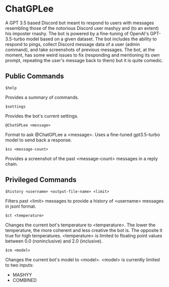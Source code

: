 # ChatGPLee
A GPT 3.5 based Discord bot meant to respond to users with messages resembling those of the notorious Discord user mashyy and (to an extent) his imposter rnashy. The bot is powered by a fine-tuning of OpenAI's GPT-3.5-turbo model based on a given dataset. The bot includes the ability to respond to pings, collect Discord message data of a user (admin command), and take screenshots of previous messages. The bot, at the moment, has some weird issues to fix (responding and mentioning its own prompt, repeating the user's message back to them) but it is quite comedic. 

## Public Commands

```
$help
```
Provides a summary of commands.

```
$settings
```
Provides the bot's current settings.

```
@ChatGPLee <message>
```
Format to ask @ChatGPLee a \<message\>. Uses a fine-tuned gpt3.5-turbo model to send back a response.

```
$ss <message-count>
```
Provides a screenshot of the past \<message-count\> messages in a reply chain.

## Privileged Commands

```
$history <username> <output-file-name> <limit>
```
Filters past \<limit\> messages to provide a history of \<username\> messages in jsonl format.

```
$ct <temperature>
```
Changes the current bot's temperature to \<temperature\>.
The lower the temperature, the more coherent and less creative the bot is. The opposite it true for high temperatures.
\<temperature\> is limited to floating point values between 0.0 (noninclusive) and 2.0 (inclusive).

```
$cm <model>
```
Changes the current bot's model to \<model\>.
\<model\> is currently limited to two inputs:
- MASHYY
- COMBINED